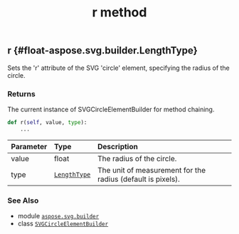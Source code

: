 ﻿---
title: r method
second_title: Aspose.SVG for Python via .NET API References
description: 
type: docs
weight: 70
url: /python-net/aspose.svg.builder/svgcircleelementbuilder/r/
is_root: false
---

## r {#float-aspose.svg.builder.LengthType}

Sets the 'r' attribute of the SVG 'circle' element, specifying the radius of the circle.


### Returns 


The current instance of SVGCircleElementBuilder for method chaining.


```python
def r(self, value, type):
    ...
```


| Parameter | Type | Description |
| :- | :- | :- |
| value | float | The radius of the circle. |
| type | [`LengthType`](/svg/python-net/aspose.svg.builder/lengthtype) | The unit of measurement for the radius (default is pixels). |



### See Also
* module [`aspose.svg.builder`](../../)
* class [`SVGCircleElementBuilder`](/svg/python-net/aspose.svg.builder/svgcircleelementbuilder)
